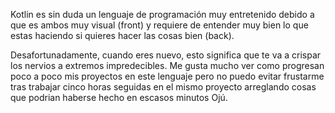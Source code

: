 Kotlin es sin duda un lenguaje de programación muy entretenido debido a que es ambos muy visual (front) 
y requiere de entender muy bien lo que estas haciendo si quieres hacer las cosas bien (back).

Desafortunadamente, cuando eres nuevo, esto significa que te va a crispar los nervios a extremos impredecibles.
Me gusta mucho ver como progresan poco a poco mis proyectos en este lenguaje pero no puedo evitar frustarme tras trabajar
cinco horas seguidas en el mismo proyecto arreglando cosas que podrian haberse hecho en escasos minutos
Ojú.
